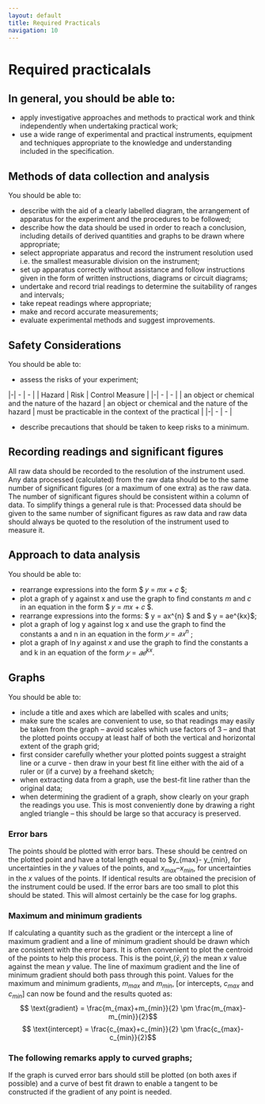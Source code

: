 ```yaml
---
layout: default
title: Required Practicals
navigation: 10
---
```


# Required practicalals
## In general, you should be able to:

* apply investigative approaches and methods to practical work and think independently when undertaking practical work;
* use a wide range 
of experimental and practical instruments, equipment and techniques appropriate to the knowledge and understanding included in the specification.
## Methods of data collection and analysis
You should be able to:
* describe with the aid of a clearly labelled diagram, the arrangement of apparatus for the experiment and the procedures to be followed;
* describe how the data should be used in order to reach a conclusion, including details of derived quantities and graphs to be drawn where appropriate;
* select appropriate apparatus and record the instrument resolution used i.e. the smallest measurable division on the instrument;
* set up apparatus correctly without assistance and follow instructions given in the form of written instructions, diagrams or circuit diagrams;
* undertake and record trial readings to determine the suitability of ranges and intervals;
* take repeat readings where appropriate;
* make and record accurate measurements;
* evaluate experimental methods and suggest improvements.

## Safety Considerations

You should be able to:

* assess the risks of your experiment; 

|-| - | - |
| Hazard | Risk | Control Measure |
|-| - | - |
| an object or chemical and the nature of the hazard | an object or chemical and the nature of the hazard | must be practicable in the context of the practical |
|-| - | - |

* describe precautions that should be taken to keep risks to a minimum.

## Recording readings and significant figures
All raw data should be recorded to the resolution of the instrument used. Any data processed (calculated) from the raw data should be to the same number of significant figures (or a maximum of one extra) as the raw data. The number of significant figures should be consistent within a column of data.
To simplify things a general rule is that:
Processed data should be given to the same number of significant figures as raw data and raw data should always be quoted to the resolution of the instrument used to measure it.

## Approach to data analysis
You should be able to:
* rearrange expressions into the form $ 𝑦 = 𝑚𝑥 + 𝑐 $;
* plot a graph of y against x and use the graph to find constants $m$ and $c$ in an equation in the form $ 𝑦 = 𝑚𝑥 + 𝑐 $.
* rearrange expressions into the forms: $ y = ax^{n} $ and $ y = ae^{kx}$;
* plot a graph of log y against log x and use the graph to find the constants a and n in an equation in the form $𝑦 = 𝑎𝑥^{n}$ ;
* plot a graph of $\ln y$ against $x$ and use the graph to find the constants a and k in an equation of the form $𝑦 = 𝑎𝑒^{kx}$.

## Graphs
You should be able to:
* include a title and axes which are labelled with scales and units;
* make sure the scales are convenient to use, so that readings may easily be taken from the graph – avoid scales which use factors of 3 – and that the plotted points occupy at least half of both the vertical and horizontal extent of the graph grid;
* first consider carefully whether your plotted points suggest a straight line or a curve - then draw in your best fit line either with the aid of a ruler or (if a curve) by a freehand sketch;
* when extracting data from a graph, use the best-fit line rather than the original data;
* when determining the gradient of a graph, show clearly on your graph the readings you use. This is most conveniently done by drawing a right angled triangle – this should be large so that accuracy is preserved.

### Error bars
The points should be plotted with error bars. These should be centred on the plotted point and have a total length equal to $y_{max}- y_{min}, for uncertainties in the $y$ values of the points, and $x_{max} – x_{min}$, for uncertainties in the $x$ values of the points. If identical results are obtained the precision of the instrument could be used. If the error bars are too small to plot this should be stated. This will almost certainly be the case for log graphs.

### Maximum and minimum gradients
If calculating a quantity such as the gradient or the intercept a line of maximum gradient and a line of minimum gradient should be drawn which are consistent with the error bars. It is often convenient to plot the centroid of the points to help this process. This is the point,$(\bar{x},\bar{y})$ the
mean $x$ value against the mean $y$ value. The line of maximum gradient and the line of minimum gradient should both pass through this point.
Values for the maximum and minimum gradients, $m_{max}$ and $m_{min}$, [or intercepts, $c_{max}$ and $c_{min}$]
can now be found and the results quoted as:
$$ \text{gradient} = \frac{m_{max}+m_{min}}{2} \pm \frac{m_{max}-m_{min}}{2}$$
$$ \text{intercept} = \frac{c_{max}+c_{min}}{2} \pm \frac{c_{max}-c_{min}}{2}$$

### The following remarks apply to curved graphs;
If the graph is curved error bars should still be plotted (on both axes if possible) and a curve of
best fit drawn to enable a tangent to be constructed if the gradient of any point is needed. 
